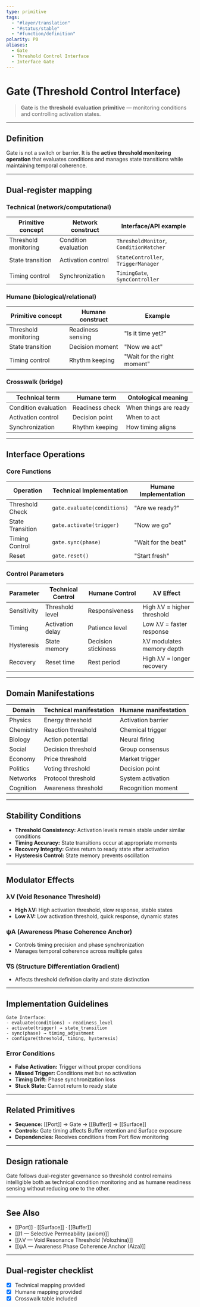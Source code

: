 ```yaml
---
type: primitive
tags:
  - "#layer/translation"
  - "#status/stable"
  - "#function/definition"
polarity: P0
aliases:
  - Gate
  - Threshold Control Interface
  - Interface Gate
---
```


# Gate (Threshold Control Interface)

> **Gate** is the **threshold evaluation primitive** — monitoring conditions and controlling activation states.

---

## Definition

Gate is not a switch or barrier. It is the **active threshold monitoring operation** that evaluates conditions and manages state transitions while maintaining temporal coherence.

---

## Dual‑register mapping

### Technical (network/computational)

| Primitive concept | Network construct | Interface/API example |
|------------------|------------------|----------------------|
| Threshold monitoring | Condition evaluation | `ThresholdMonitor`, `ConditionWatcher` |
| State transition | Activation control | `StateController`, `TriggerManager` |
| Timing control | Synchronization | `TimingGate`, `SyncController` |

### Humane (biological/relational)

| Primitive concept | Humane construct | Example |
|------------------|------------------|---------|
| Threshold monitoring | Readiness sensing | "Is it time yet?" |
| State transition | Decision moment | "Now we act" |
| Timing control | Rhythm keeping | "Wait for the right moment" |

### Crosswalk (bridge)

| Technical term | Humane term | Ontological meaning |
|---------------|-------------|-------------------|
| Condition evaluation | Readiness check | When things are ready |
| Activation control | Decision point | When to act |
| Synchronization | Rhythm keeping | How timing aligns |

---

## Interface Operations

### Core Functions

| Operation | Technical Implementation | Humane Implementation |
|-----------|------------------------|---------------------|
| Threshold Check | `gate.evaluate(conditions)` | "Are we ready?" |
| State Transition | `gate.activate(trigger)` | "Now we go" |
| Timing Control | `gate.sync(phase)` | "Wait for the beat" |
| Reset | `gate.reset()` | "Start fresh" |

### Control Parameters

| Parameter | Technical Control | Humane Control | λV Effect |
|-----------|------------------|---------------|-----------|
| Sensitivity | Threshold level | Responsiveness | High λV = higher threshold |
| Timing | Activation delay | Patience level | Low λV = faster response |
| Hysteresis | State memory | Decision stickiness | λV modulates memory depth |
| Recovery | Reset time | Rest period | High λV = longer recovery |

---

## Domain Manifestations

| Domain | Technical manifestation | Humane manifestation |
|--------|------------------------|---------------------|
| Physics | Energy threshold | Activation barrier |
| Chemistry | Reaction threshold | Chemical trigger |
| Biology | Action potential | Neural firing |
| Social | Decision threshold | Group consensus |
| Economy | Price threshold | Market trigger |
| Politics | Voting threshold | Decision point |
| Networks | Protocol threshold | System activation |
| Cognition | Awareness threshold | Recognition moment |

---

## Stability Conditions

- **Threshold Consistency:** Activation levels remain stable under similar conditions
- **Timing Accuracy:** State transitions occur at appropriate moments
- **Recovery Integrity:** Gates return to ready state after activation
- **Hysteresis Control:** State memory prevents oscillation

---

## Modulator Effects

### λV (Void Resonance Threshold)
- **High λV:** High activation threshold, slow response, stable states
- **Low λV:** Low activation threshold, quick response, dynamic states

### ψA (Awareness Phase Coherence Anchor)
- Controls timing precision and phase synchronization
- Manages temporal coherence across multiple gates

### ∇S (Structure Differentiation Gradient)
- Affects threshold definition clarity and state distinction

---

## Implementation Guidelines

```
Gate Interface:
- evaluate(conditions) → readiness_level
- activate(trigger) → state_transition
- sync(phase) → timing_adjustment
- configure(threshold, timing, hysteresis)
```

### Error Conditions
- **False Activation:** Trigger without proper conditions
- **Missed Trigger:** Conditions met but no activation
- **Timing Drift:** Phase synchronization loss
- **Stuck State:** Cannot return to ready state

---

## Related Primitives

- **Sequence:** [[Port]] → Gate → [[Buffer]] → [[Surface]]
- **Controls:** Gate timing affects Buffer retention and Surface exposure
- **Dependencies:** Receives conditions from Port flow monitoring

---

## Design rationale

Gate follows dual-register governance so threshold control remains intelligible both as technical condition monitoring and as humane readiness sensing without reducing one to the other.

---

## See Also

- [[Port]] · [[Surface]] · [[Buffer]]
- [[I1 — Selective Permeability (axiom)]]
- [[λV — Void Resonance Threshold (Volozhina)]]
- [[ψA — Awareness Phase Coherence Anchor (Aiza)]]

---

## Dual‑register checklist

- [x] Technical mapping provided
- [x] Humane mapping provided
- [x] Crosswalk table included
